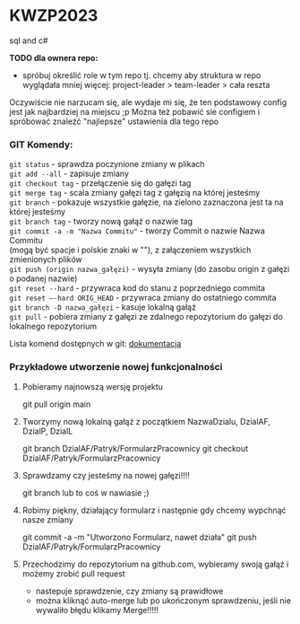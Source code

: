 # KWZP2023
sql and c#

**TODO dla ownera repo:**
- spróbuj określić role w tym repo tj. chcemy aby struktura w repo wyglądała mniej więcej: project-leader > team-leader > cała reszta

Oczywiście nie narzucam się, ale wydaje mi się, że ten podstawowy config jest jak najbardziej na miejscu ;p
Można też pobawić sie configiem i spróbować znaleźć "najlepsze" ustawienia dla tego repo


### GIT Komendy:
`git status` - sprawdza poczynione zmiany w plikach\
`git add --all` - zapisuje zmiany\
`git checkout tag` - przełączenie się do gałęzi tag\
`git merge tag` - scala zmiany gałęzi tag z gałęzią na której jesteśmy\
`git branch` - pokazuje wszystkie gałęzie, na zielono zaznaczona jest ta na której jesteśmy\
`git branch tag` - tworzy nową gałąź o nazwie tag\
`git commit -a -m "Nazwa Commitu"` - tworzy Commit o nazwie Nazwa Commitu </br> (mogą być spacje i polskie znaki w ""), z załączeniem wszystkich zmienionych plików \
`git push (origin nazwa_gałęzi)` - wysyła zmiany (do zasobu origin z gałęzi o podanej nazwie)\
`git reset --hard` - przywraca kod do stanu z poprzedniego commita \
`git reset –-hard ORIG_HEAD` - przywraca zmiany do ostatniego commita\
`git branch -D nazwa_gałęzi` - kasuje lokalną gałąź\
`git pull` - pobiera zmiany z gałęzi ze zdalnego repozytorium do gałęzi do lokalnego repozytorium

Lista komend dostępnych w git: [dokumentacja](https://git-scm.com/docs) 

### Przykładowe utworzenie nowej funkcjonalności
1. Pobieramy najnowszą wersję projektu

    git pull origin main
    
2. Tworzymy nową lokalną gałąź z początkiem NazwaDzialu, DzialAF, DzialP, DzialL
    
    git branch DzialAF/Patryk/FormularzPracownicy
    git checkout DzialAF/Patryk/FormularzPracownicy
    
3. Sprawdzamy czy jesteśmy na nowej gałęzi!!!!

    git branch
    lub to coś w nawiasie ;)
    
4. Robimy piękny, działający formularz i następnie gdy chcemy wypchnąć nasze zmiany

    git commit -a -m "Utworzono Formularz, nawet działa"
    git push DzialAF/Patryk/FormularzPracownicy
    
5. Przechodzimy do repozytorium na github.com, wybieramy swoją gałąź i możemy zrobić pull request

    - nastepuje sprawdzenie, czy zmiany są prawidłowe
    - można kliknąć auto-merge lub po ukończonym sprawdzeniu, jeśli nie wywaliło błędu klikamy Merge!!!!!

